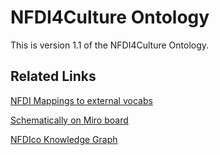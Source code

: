 # NFDI4Culture Ontology

This is version 1.1 of the NFDI4Culture Ontology. 


## Related Links

[NFDI Mappings to external vocabs](https://docs.google.com/spreadsheets/d/1rd4-Aroxb1anWPrqQ-Vdt4G8gbPbgorV6u4ugP9xb3w/edit#gid=0)

[Schematically on Miro board](https://miro.com/app/board/uXjVOe0O_9M=/)

[NFDIco Knowledge Graph](https://github.com/ISE-FIZKarlsruhe/nfdico)

